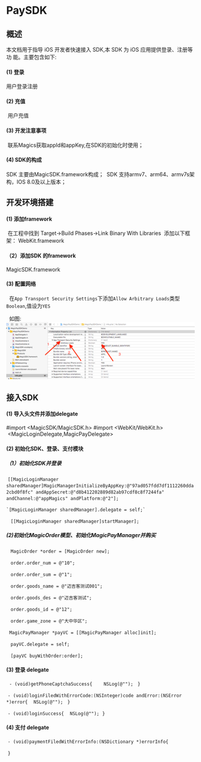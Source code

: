 # PaySDK

## 概述
  本文档用于指导 iOS 开发者快速接入  SDK,本 SDK 为 iOS 应用提供登录、注册等功 能。主要包含如下:
  
#### (1) 登录 
  用户登录注册
  
#### (2) 充值 
  用户充值
  
#### (3) 开发注意事项
  联系Magics获取appId和appKey,在SDK的初始化时使用；
  
#### (4) SDK的构成
  SDK 主要由MagicSDK.framework构成；
  SDK 支持armv7、arm64、armv7s架构，IOS 8.0及以上版本；
  
## 开发环境搭建

#### (1) 添加framework
  在工程中找到 Target->Build Phases->Link Binary With Libraries 
  添加以下框架：
  WebKit.framework
  
#### （2）添加SDK 的framework
  MagicSDK.framework
  
#### (3) 配置网络
   在`App Transport Security Settings`下添加`Allow Arbitrary Loads`类型`Boolean`,值设为`YES`
   
   如图:
   ![](https://github.com/MagicsSDK/PaySDK/blob/master/ImageCache/屏幕快照%202018-04-18%20下午3.48.00.png)

## 接入SDK

#### (1) 导入头文件并添加delegate
  #import <MagicSDK/MagicSDK.h>
  #import <WebKit/WebKit.h>
  <MagicLoginDelegate,MagicPayDelegate>

#### (2) 初始化SDK、登录、支付模块
 
##### （1）初始化SDK并登录
  `[[MagicLoginManager sharedManager]MagicManagerInitializeByAppKey:@"97ad057fdd7df1112260dda2cbd0f8fc" andAppSecret:@"d8b412202889d82ab97cdf8c8f7244fa" andChannel:@"appMagics" andPlatform:@"2"];`

    `[MagicLoginManager sharedManager].delegate = self;`
    
    `[[MagicLoginManager sharedManager]startManager];`
    

 ##### (2)初始化MagicOrder模型、初始化MagicPayManager并购买

    `MagicOrder *order = [MagicOrder new];`
    
    `order.order_num = @"10";`
    
    `order.order_sum = @"1";`
    
    `order.goods_name = @"迈吉客测试001";`
    
    `order.goods_des = @"迈吉客测试";`
    
    `order.goods_id = @"12";`
    
    `order.game_zone = @"大中华区";`

    `MagicPayManager *payVC = [[MagicPayManager alloc]init];`
    
    `payVC.delegate = self;`
    
    `[payVC buyWithOrder:order];`
 
 #### (3) 登录 delegate
   `- (void)getPhoneCaptchaSuccess{`
       ` NSLog(@"");`
   `}`

   `- (void)loginFiledWithErrorCode:(NSInteger)code andError:(NSError *)error{`
       `NSLog(@"");`
   `}`

   `- (void)loginSuccess{`
    `NSLog(@"");`
   `}`
  
 #### (4) 支付 delegate
   `- (void)paymentFiledWithErrorInfo:(NSDictionary *)errorInfo{`

   `}`


